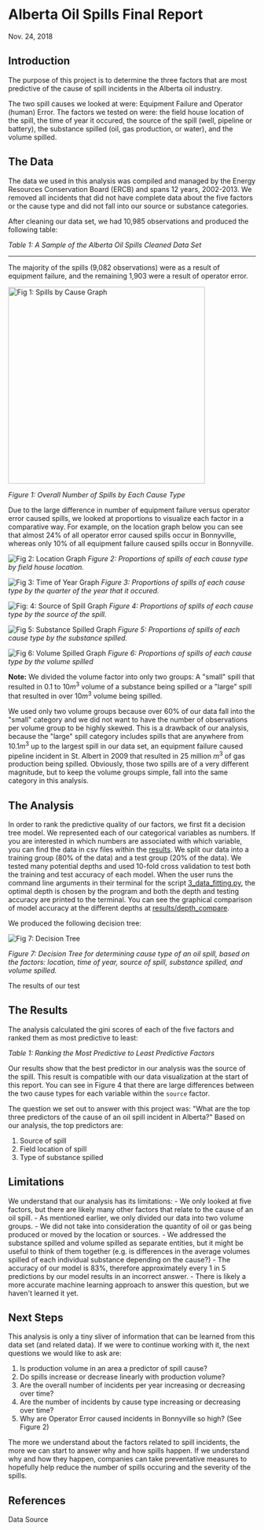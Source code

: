 Alberta Oil Spills Final Report
================
Nov. 24, 2018

Introduction
------------

The purpose of this project is to determine the three factors that are most predictive of the cause of spill incidents in the Alberta oil industry.

The two spill causes we looked at were: Equipment Failure and Operator (human) Error. The factors we tested on were: the field house location of the spill, the time of year it occured, the source of the spill (well, pipeline or battery), the substance spilled (oil, gas production, or water), and the volume spilled.

The Data
--------

The data we used in this analysis was compiled and managed by the Energy Resources Conservation Board (ERCB) and spans 12 years, 2002-2013. We removed all incidents that did not have complete data about the five factors or the cause type and did not fall into our source or substance categories.

After cleaning our data set, we had 10,985 observations and produced the following table:

*Table 1: A Sample of the Alberta Oil Spills Cleaned Data Set*

------------------------------------------------------------------------

The majority of the spills (9,082 observations) were as a result of equipment failure, and the remaining 1,903 were a result of operator error.

<img src="../img/cause_graph.png" alt="Fig 1: Spills by Cause Graph" width="400"/>

*Figure 1: Overall Number of Spills by Each Cause Type*

Due to the large difference in number of equipment failure versus operator error caused spills, we looked at proportions to visualize each factor in a comparative way. For example, on the location graph below you can see that almost 24% of all operator error caused spills occur in Bonnyville, whereas only 10% of all equipment failure caused spills occur in Bonnyville.

![Fig 2: Location Graph](../img/location_graph.png) *Figure 2: Proportions of spills of each cause type by field house location.*

![Fig 3: Time of Year Graph](../img/time_of_year_graph.png) *Figure 3: Proportions of spills of each cause type by the quarter of the year that it occured.*

![Fig: 4: Source of Spill Graph](../img/source_graph.png) *Figure 4: Proportions of spills of each cause type by the source of the spill.*

![Fig 5: Substance Spilled Graph](../img/substance_graph.png) *Figure 5: Proportions of spills of each cause type by the substance spilled.*

![Fig 6: Volume Spilled Graph](../img/volume_graph.png) *Figure 6: Proportions of spills of each cause type by the volume spilled*

**Note:** We divided the volume factor into only two groups: A "small" spill that resulted in 0.1 to 10*m*<sup>3</sup> volume of a substance being spilled or a "large" spill that resulted in over 10*m*<sup>3</sup> volume being spilled.

We used only two volume groups because over 60% of our data fall into the "small" category and we did not want to have the number of observations per volume group to be highly skewed. This is a drawback of our analysis, because the "large" spill category includes spills that are anywhere from 10.1*m*<sup>3</sup> up to the largest spill in our data set, an equipment failure caused pipeline incident in St. Albert in 2009 that resulted in 25 million *m*<sup>3</sup> of gas production being spilled. Obviously, those two spills are of a very different magnitude, but to keep the volume groups simple, fall into the same category in this analysis.

The Analysis
------------

In order to rank the predictive quality of our factors, we first fit a decision tree model. We represented each of our categorical variables as numbers. If you are interested in which numbers are associated with which variable, you can find the data in csv files within the [results](../results). We split our data into a training group (80% of the data) and a test group (20% of the data). We tested many potential depths and used 10-fold cross validation to test both the training and test accuracy of each model. When the user runs the command line arguments in their terminal for the script [3\_data\_fitting.py](../src/3_data_fitting.py), the optimal depth is chosen by the program and both the depth and testing accuracy are printed to the terminal. You can see the graphical comparison of model accuracy at the different depths at [results/depth\_compare](../results/depth_compare.png).

We produced the following decision tree:

![Fig 7: Decision Tree](../results/oil_spills_model.png)

*Figure 7: Decision Tree for determining cause type of an oil spill, based on the factors: location, time of year, source of spill, substance spilled, and volume spilled.*

The results of our test

The Results
-----------

The analysis calculated the gini scores of each of the five factors and ranked them as most predictive to least:

*Table 1: Ranking the Most Predictive to Least Predictive Factors*

Our results show that the best predictor in our analysis was the source of the spill. This result is compatible with our data visualization at the start of this report. You can see in Figure 4 that there are large differences between the two cause types for each variable within the `source` factor.

The question we set out to answer with this project was: "What are the top three predictors of the cause of an oil spill incident in Alberta?" Based on our analysis, the top predictors are:

1.  Source of spill
2.  Field location of spill
3.  Type of substance spilled

Limitations
-----------

We understand that our analysis has its limitations: - We only looked at five factors, but there are likely many other factors that relate to the cause of an oil spill. - As mentioned earlier, we only divided our data into two volume groups. - We did not take into consideration the quantity of oil or gas being produced or moved by the location or sources. - We addressed the substance spilled and volume spilled as separate entities, but it might be useful to think of them together (e.g. is differences in the average volumes spilled of each individual substance depending on the cause?) - The accuracy of our model is 83%, therefore approximately every 1 in 5 predictions by our model results in an incorrect answer. - There is likely a more accurate machine learning approach to answer this question, but we haven't learned it yet.

Next Steps
----------

This analysis is only a tiny sliver of information that can be learned from this data set (and related data). If we were to continue working with it, the next questions we would like to ask are:

1.  Is production volume in an area a predictor of spill cause?
2.  Do spills increase or decrease linearly with production volume?
3.  Are the overall number of incidents per year increasing or decreasing over time?
4.  Are the number of incidents by cause type increasing or decreasing over time?
5.  Why are Operator Error caused incidents in Bonnyville so high? (See Figure 2)

The more we understand about the factors related to spill incidents, the more we can start to answer why and how spills happen. If we understand why and how they happen, companies can take preventative measures to hopefully help reduce the number of spills occuring and the severity of the spills.

References
----------

Data Source
